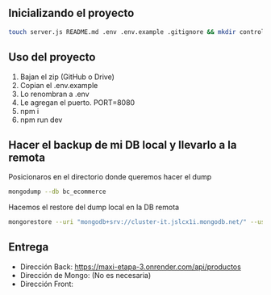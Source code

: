 
## Inicializando el proyecto

```sh
touch server.js README.md .env .env.example .gitignore && mkdir controllers models middlewares data routers public && npm init -y && npm i express express-validator mongoose multer cors && npm i nodemon dotenv -D
```

## Uso del proyecto

1. Bajan el zip (GitHub o Drive)
2. Copian el .env.example
3. Lo renombran a .env
4. Le agregan el puerto. PORT=8080
5. npm i
6. npm run dev

## Hacer el backup de mi DB local y llevarlo a la remota

Posicionaros en el directorio donde queremos hacer el dump

```sh
mongodump --db bc_ecommerce
```

Hacemos el restore del dump local en la DB remota

```sh
mongorestore --uri "mongodb+srv://cluster-it.jslcx1i.mongodb.net/" --username mprincipe --nsInclude bc_ecommerce.* dump
```

## Entrega

* Dirección Back: https://maxi-etapa-3.onrender.com/api/productos
* Dirección de Mongo: (No es necesaria)
* Dirección Front: 
